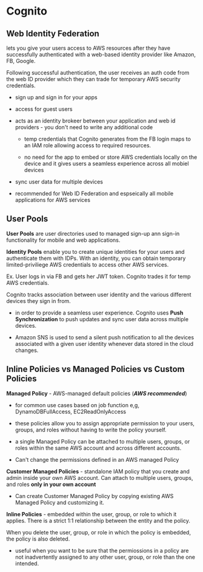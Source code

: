 # Cognito



## Web Identity Federation

lets you give your users access to AWS resources after they have successfully authenticated with a web-based identity provider like Amazon, FB, Google.

Following successful authentication, the user receives an auth code from the web ID provider which they can trade for temporary AWS security credentials.

* sign up and sign in for your apps

* access for guest users

* acts as an identity brokeer between your application and web id providers - you don't need to write any additional code

  * temp credentials that Cognito generates from the FB login maps to an IAM role allowing access to required resources. 

  * no need for the app to embed or store AWS credentials locally on the device and it gives users a seamless experience across all mobiel devices

* sync user data for multiple devices 

* recommended for Web ID Federation and espseically all mobile applications for AWS services



## User Pools

**User Pools** are user directories used to managed sign-up ann sign-in functionality for mobile and web applications.



**Identity Pools** enable you to create unique identities for your users and authenticate them with IDPs. With an identity, you can obtain temporary limited-priviliege AWS credentials to access other AWS services.

Ex. User logs in via FB and gets her JWT token. Cognito trades it for temp AWS credentials. 



Cognito tracks association between user identity and the various different devices they sign in from.

* in order to provide a seamless user experience. Cognito uses **Push Synchronization** to push updates and sync user data across multiple devices.

* Amazon SNS is used to send a silent push notification to all the devices associated with a given user identity whenever data stored in the cloud changes.



## Inline Policies vs Managed Policies vs Custom Policies

**Managed Policy** - AWS-managed default policies (***AWS recommended***)

* for common use cases based on job function e,g, DynamoDBFullAccess, EC2ReadOnlyAccess

* these policies allow you to assign appropriate permission to your users, groups, and roles without having to write the policy yourself.

* a single Managed Policy can be attached to multiple users, groups, or roles within the same AWS account and across different accounts.

* Can't change the permissions defined in an AWS managed Policy

**Customer Managed Policies** - standalone IAM policy that you create and admin inside your own AWS account. Can attach to multiple users, groups, and roles **only in your own account** 

* Can create Customer Managed Policy by copying existing AWS Managed Policy and customizing it.



**Inline Policies** - embedded within the user, group, or role to which it applies. There is a strict 1:1 relationship between the entity and the policy.

When you delete the user, group, or role in which the policy is embedded, the policy is also deleted. 

* useful when you want to be sure that the permiossions in a policy are not inadvertently assigned to any other user, group, or role than the one intended.




